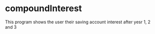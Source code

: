 # compoundInterest

This program shows the user their saving account interest after yesr 1, 2 and 3
